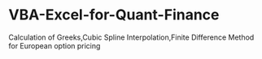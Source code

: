 # VBA-Excel-for-Quant-Finance
Calculation of Greeks,Cubic Spline Interpolation,Finite Difference Method for European option pricing
